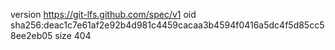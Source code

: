 version https://git-lfs.github.com/spec/v1
oid sha256:deac1c7e61af2e92b4d981c4459cacaa3b4594f0416a5dc4f5d85cc58ee2eb05
size 404
